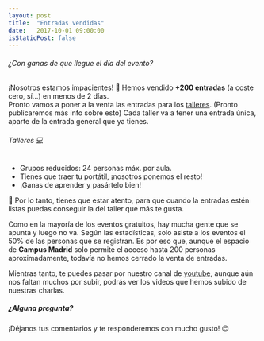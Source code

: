 ```yaml
---
layout: post
title:  "Entradas vendidas"
date:   2017-10-01 09:00:00
isStaticPost: false
---
```


###### ¿Con ganas de que llegue el día del evento? 
¡Nosotros estamos impacientes! 🤗 Hemos vendido **+200 entradas** (a coste cero, sí...) en menos de 2 días.  
Pronto vamos a poner a la venta las entradas para los [talleres]({{site.url}}{{site.baseurl}}/schedule/). (Pronto publicaremos más info sobre esto)
Cada taller va a tener una entrada única, aparte de la entrada general que ya tienes.  

###### Talleres 💻
- Grupos reducidos: 24 personas máx. por aula.
- Tienes que traer tu portátil, ¡nosotros ponemos el resto!
- ¡Ganas de aprender y pasártelo bien!

🚨 Por lo tanto, tienes que estar atento, para que cuando la entradas estén listas puedas conseguir la del taller que más te gusta.

Como en la mayoría de los eventos gratuitos, hay mucha gente que se apunta y luego no va. Según las estadísticas, solo asiste a los
eventos el 50% de las personas que se registran. Es por eso que, aunque el espacio de **Campus Madrid** solo permite el acceso hasta 
200 personas aproximadamente, todavía no hemos cerrado la venta de entradas. 

Mientras tanto, te puedes pasar por nuestro canal de [youtube](https://www.youtube.com/channel/UCepaRmZBCmbdU4QqNhSV5jQ/videos), aunque aún nos faltan muchos por subir, 
podrás ver los videos que hemos subido de nuestras charlas.

##### ¿Alguna pregunta?
¡Déjanos tus comentarios y te responderemos con mucho gusto! 😊
